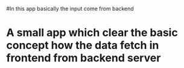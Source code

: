 #In this app basically the input come from backend 
# A small app which clear the basic concept how the data fetch in frontend from backend server
